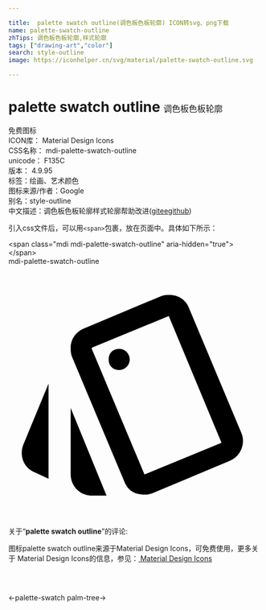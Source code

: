 ```yaml
---

title:  palette swatch outline(调色板色板轮廓) ICON转svg、png下载
name: palette-swatch-outline
zhTips: 调色板色板轮廓,样式轮廓
tags: ["drawing-art","color"]
search: style-outline
image: https://iconhelper.cn/svg/material/palette-swatch-outline.svg

---
```


# palette swatch outline  <small style="font-size: 60%;font-weight: 100">调色板色板轮廓</small>


<div class="detail-page">
<p>
<span><span class="badge-success badge">免费图标</span> </span>
<br/>
<span>
ICON库：
<span class="badge-secondary badge">Material Design Icons</span> 
</span>
<br/>
<span>
CSS名称：
<span class="badge-secondary badge">mdi-palette-swatch-outline</span> 
</span>
<br/>
<span>
unicode：
<span class="badge-secondary badge">F135C</span> 
<copy-btn content='F135C' btn-title=""></copy-btn>
<copy-btn :content='String.fromCodePoint(parseInt("F135C", 16))' btn-title="复制U"></copy-btn>
</span>
<br/>
<span>
版本：
<span class="badge-secondary badge">4.9.95</span> 
</span><br/><span>标签：<span class="badge-light badge"><router-link to="/tags/drawing-art.html">绘画、艺术</router-link></span><span class="badge-light badge"><router-link to="/tags/color.html">颜色</router-link></span></span>
<br/>
<span>图标来源/作者：<span class="badge-light badge">Google</span></span> 
<br/>
<span>别名：<span class="badge-light badge">style-outline</span></span><br/><span class="zh-detail">中文描述：<span class="badge-primary badge">调色板色板轮廓</span><span class="badge-primary badge">样式轮廓</span><span class="help-link"><span>帮助改进</span>(<a href="https://gitee.com/liuwave/icon-helper/edit/master/json/material/palette-swatch-outline.json" target="_blank" rel="noopener noreferrer">gitee</a><a href="https://github.com/liuwave/icon-helper/edit/master/json/material/palette-swatch-outline.json" target="_blank" rel="noopener noreferrer">github</a></span>)</span><br/>
</p>
</div>
<div class="alert alert-dark">
  <i class="mdi mdi-palette-swatch-outline mdi-48px"></i>
  <i class="mdi mdi-palette-swatch-outline mdi-36px"></i>
  <i class="mdi mdi-palette-swatch-outline mdi-24px"></i>
  <i class="mdi mdi-palette-swatch-outline mdi-18px"></i>
</div>
<div>
  <p>引入css文件后，可以用<code>&lt;span&gt;</code>包裹，放在页面中。具体如下所示：    
  </p>
  <div class="alert alert-primary" style="font-size: 14px">
    &lt;span class="mdi mdi-palette-swatch-outline" aria-hidden="true"&gt;&lt;/span&gt;
    <copy-btn content='<span class="mdi mdi-palette-swatch-outline" aria-hidden="true"></span>'></copy-btn>
  </div>
  <div class="alert alert-secondary">
    <i class="mdi mdi-palette-swatch-outline"
    style="font-size: 24px"
    aria-hidden="true"></i> mdi-palette-swatch-outline
    <copy-btn content="mdi-palette-swatch-outline" btn-title="复制图标名称"></copy-btn>
  </div>
</div>
<div id="svg" class="svg-wrap">
<svg xmlns="http://www.w3.org/2000/svg" viewBox="0 0 24 24"><path d="M2.5 19.6L3.8 20.2V11.2L1.4 17C1 18.1 1.5 19.2 2.5 19.6M15.2 4.8L20.2 16.8L12.9 19.8L7.9 7.9V7.8L15.2 4.8M15.3 2.8C15 2.8 14.8 2.8 14.5 2.9L7.1 6C6.4 6.3 5.9 7 5.9 7.8C5.9 8 5.9 8.3 6 8.6L11 20.5C11.3 21.3 12 21.7 12.8 21.7C13.1 21.7 13.3 21.7 13.6 21.6L21 18.5C22 18.1 22.5 16.9 22.1 15.9L17.1 4C16.8 3.2 16 2.8 15.3 2.8M10.5 9.9C9.9 9.9 9.5 9.5 9.5 8.9S9.9 7.9 10.5 7.9C11.1 7.9 11.5 8.4 11.5 8.9S11.1 9.9 10.5 9.9M5.9 19.8C5.9 20.9 6.8 21.8 7.9 21.8H9.3L5.9 13.5V19.8Z" /></svg>
</div>
<detail full-name='mdi-palette-swatch-outline'></detail>
<div class="icon-detail__container">
<p>关于“<b>palette swatch outline</b>”的评论:</p>
</div>
<Vssue title="关于“palette swatch outline”的评论" />    
<div><p>图标palette swatch outline来源于Material Design Icons，可免费使用，更多关于 Material Design Icons的信息，参见：<a target="_blank" href="https://iconhelper.cn/material.html"> Material Design Icons</a>
</p></div>

<div style="padding:2rem 0 " class="page-nav"><p class="inner"><span class="prev">←<router-link to="/icon/palette-swatch.html">palette-swatch</router-link></span> <span class="next"><router-link to="/icon/palm-tree.html">palm-tree</router-link>→</span></p></div>

